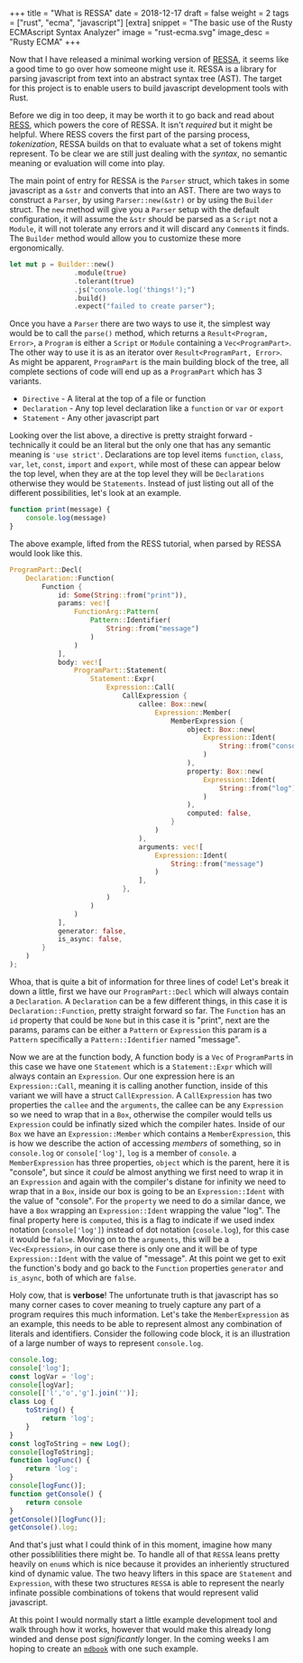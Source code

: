 +++
title = "What is RESSA"
date = 2018-12-17
draft = false
weight = 2
tags = ["rust", "ecma", "javascript"]
[extra]
snippet = "The basic use of the Rusty ECMAscript Syntax Analyzer"
image = "rust-ecma.svg"
image_desc = "Rusty ECMA"
+++

Now that I have released a minimal working version of [RESSA](https://github.com/FreeMasen/RESSA), it seems like a good time
to go over how someone might use it. RESSA is a library for parsing javascript from text into an abstract syntax tree (AST).
The target for this project is to enable users to build javascript
development tools with Rust.

Before we dig in too deep, it may be worth it to go back and read about [RESS](https://wiredforge.com/blog/rusty_ecma/what-is-a-scanner/index.html), which powers the core of RESSA. It isn't _required_ but it might be helpful. Where RESS covers the first part of the parsing process, _tokenization_, RESSA builds on that to evaluate what a set of tokens might represent. To be clear we are still just dealing with the _syntax_, no semantic meaning or evaluation will come into play.

The main point of entry for RESSA is the `Parser` struct, which takes in some javascript as a `&str` and converts that into an AST. There are two ways to construct a `Parser`, by using `Parser::new(&str)` or by using the `Builder` struct. The `new` method will give you a `Parser` setup with the default configuration, it will assume the `&str` should be parsed as a `Script` not a `Module`, it will not tolerate any errors and it will discard any `Comment`s it finds. The `Builder` method would allow you to customize these more ergonomically.

```rust
let mut p = Builder::new()
                .module(true)
                .tolerant(true)
                .js("console.log('things!');")
                .build()
                .expect("failed to create parser");
```
Once you have a `Parser` there are two ways to use it, the simplest way would be to call the `parse()` method, which returns a `Result<Program, Error>`, a `Program` is either a `Script` or `Module` containing a `Vec<ProgramPart>`. The other way to use it is as an iterator over `Result<ProgramPart, Error>`. As might be apparent, `ProgramPart` is the main building block of the tree, all complete sections of code will end up as a `ProgramPart` which has 3 variants.

- `Directive` - A literal at the top of a file or function
- `Declaration` - Any top level declaration like a `function` or `var` or `export`
- `Statement` - Any other javascript part

Looking over the list above, a directive is pretty straight forward - technically it could be an literal but the only one that has any semantic meaning is `'use strict'`. Declarations are top level items `function`, `class`, `var`, `let`, `const`, `import` and `export`, while most of these can appear below the top level, when they are at the top level they will be `Declarations` otherwise they would be `Statements`. Instead of just listing out all of the different possibilities, let's look at an example.

```js
function print(message) {
    console.log(message)
}
```

The above example, lifted from the RESS tutorial, when parsed by RESSA would look like this.

```rust
ProgramPart::Decl(
    Declaration::Function(
        Function {
            id: Some(String::from("print")),
            params: vec![
                FunctionArg::Pattern(
                    Pattern::Identifier(
                        String::from("message")
                    )
                )
            ],
            body: vec![
                ProgramPart::Statement(
                    Statement::Expr(
                        Expression::Call(
                            CallExpression {
                                callee: Box::new(
                                    Expression::Member(
                                        MemberExpression {
                                            object: Box::new(
                                                Expression::Ident(
                                                    String::from("console")
                                                )
                                            ),
                                            property: Box::new(
                                                Expression::Ident(
                                                    String::from("log")
                                                )
                                            ),
                                            computed: false,
                                        }
                                    )
                                ),
                                arguments: vec![
                                    Expression::Ident(
                                        String::from("message")
                                    )
                                ],
                            },
                        )
                    )
                )
            ],
            generator: false,
            is_async: false,
        }
    )
);
```
Whoa, that is quite a bit of information for three lines of code! Let's break it down a little, first we have our `ProgramPart::Decl` which will always contain a `Declaration`. A `Declaration` can be a few different things, in this case it is `Declaration::Function`, pretty straight forward so far. The `Function` has an `id` property that could be `None` but in this case it is "print", next are the params, params can be either a `Pattern` or `Expression` this param is a `Pattern` specifically a `Pattern::Identifier` named "message".

Now we are at the function body, A function body is a `Vec` of `ProgramPart`s in this case we have one `Statement` which is a `Statement::Expr` which will always contain an `Expression`. Our one expression here is an `Expression::Call`, meaning it is calling another function, inside of this variant we will have a struct `CallExpression`. A `CallExpression` has two properties the `callee` and the `arguments`, the callee can be any `Expression` so we need to wrap that in a `Box`, otherwise the compiler would tells us `Expression` could be infinatly sized which the compiler hates. Inside of our `Box` we have an `Expression::Member` which contains a `MemberExpression`, this is how we describe the action of accessing _members_ of something, so in `console.log` or `console['log']`, `log` is a member of `console`. a `MemberExpression` has three properties, `object` which is the parent, here it is "console", but since it _could_ be almost anything we first need to wrap it in an `Expression` and again with the compiler's distane for infinity we need to wrap that in a `Box`, inside our box is going to be an `Expression::Ident` with the value of "console". For the `property` we need to do a similar dance, we have a `Box` wrapping an `Expression::Ident` wrapping the value "log". The final property here is `computed`, this is a flag to indicate if we used index notation (`console['log']`) instead of dot notation (`cosole.log`), for this case it would be `false`. Moving on to the `arguments`, this will be a `Vec<Expression>`, in our case there is only one and it will be of type `Expression::Ident` with the value of "message". At this point we get to exit the function's body and go back to the `Function` properties `generator` and `is_async`, both of which are `false`.

Holy cow, that is **verbose**! The unfortunate truth is that javascript has so many corner cases to cover meaning to truely capture any part of a program requires this much information. Let's take the `MemberExpression` as an example, this needs to be able to represent almost any combination of literals and identifiers. Consider the following code block, it is an illustration of a large number of ways to represent `console.log`.

```js
console.log;
console['log'];
const logVar = 'log';
console[logVar];
console[['l','o','g'].join('')];
class Log {
    toString() {
        return 'log';
    }
}
const logToString = new Log();
console[logToString];
function logFunc() {
    return 'log';
}
console[logFunc()];
function getConsole() {
    return console
}
getConsole()[logFunc()];
getConsole().log;
```

And that's just what I could think of in this moment, imagine how many other possiblilities there might be. To handle all of that `RESSA` leans pretty heavily on `enum`s which is nice because it provides an inheriently structured kind of dynamic value. The two heavy lifters in this space are `Statement` and `Expression`, with these two structures `RESSA` is able to represent the nearly infinate possible combinations of tokens that would represent valid javascript.

At this point I would normally start a little example development tool and walk through how it works, however that would make this already long winded and dense post *significantly* longer. In the coming weeks I am hoping to create an [`mdbook`](https://github.com/rust-lang-nursery/mdBook) with one such example.